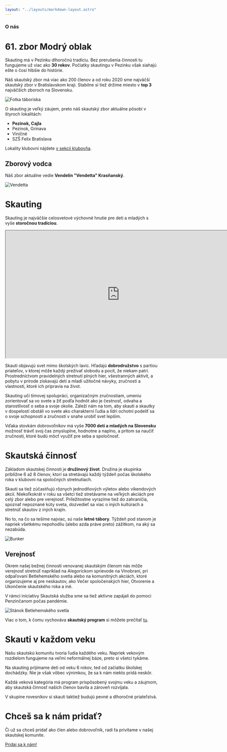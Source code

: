 ```yaml
---
layout: "../layouts/markdown-layout.astro"
---
```


### O nás

# 61. zbor Modrý oblak

Skauting má v Pezinku dlhoročnú tradíciu. Bez prerušenia činnosti tu fungujeme už viac ako
**30 rokov**. Počiatky skautingu v Pezinku však siahajú ešte o čosi hlbšie do histórie.

Náš skautský zbor má viac ako 200 členov a od roku 2020 sme
najväčší skautský zbor v Bratislavskom kraji. Stabilne si tiež držíme miesto v **top 3** najväčších zboroch na Slovensku.

![Fotka táboriska](/media/landscape/camp1.png)

O skauting je veľký záujem, preto náš skautský zbor aktuálne pôsobí v štyroch lokalitách:
- **Pezinok, Cajla**
- Pezinok, Grinava
- Viničné
- SZŠ Felix Bratislava

Lokality klubovní nájdete [v sekcii klubovňa](/klubovna).

## Zborový vodca

Náš zbor aktuálne vedie **Vendelín "Vendetta" Krasňanský**.

![Vendetta](/media/vendetta/modern.jpg)

# Skauting

Skauting je najväčšie celosvetové výchovné hnutie pre deti a mladých s vyše **storočnou tradíciou**.

<iframe width="750" height="420" src="https://www.youtube.com/embed/miHWZcn3ax4?si=i8snCjCWnfAjGPay"
title="YouTube video"
allow="accelerometer; autoplay; clipboard-write; encrypted-media; gyroscope; picture-in-picture; web-share"
allowfullscreen>
</iframe>

Skauti objavujú svet mimo školských lavíc. Hľadajú **dobrodružstvo** s partiou priateľov, v ktorej môže
každý prežívať slobodu a pocit, že niekam patrí. Prostredníctvom pravidelných stretnutí plných hier,
všestranných aktivít, a pobytu v prírode získavajú deti a mladí užitočné návyky, zručnosti a vlastnosti,
ktoré ich pripravia na život.

Skauting učí tímovej spolupráci, organizačným zručnostiam, umeniu zorientovať sa vo svete a žiť podľa
hodnôt ako je čestnosť, odvaha a starostlivosť o seba a svoje okolie. Záleží nám na tom, aby skauti a
skautky v dospelosti obstáli vo svete ako charakterní ľudia a lídri ochotní podeliť sa o svoje schopnosti
a zručnosti v snahe urobiť svet lepším.

Vďaka stovkám dobrovoľníkov má vyše **7000 detí a mladých na Slovensku** možnosť tráviť svoj čas zmysluplne,
hodnotne a naplno, a pritom sa naučiť zručnosti, ktoré budú môcť využiť pre seba a spoločnosť.

# Skautská činnosť

Základom skautskej činnosti je **družinový život**. Družina je skupinka približne 6 až 8 členov, ktorí sa
stretávajú každý týždeň počas školského roka v klubovni na spoločných stretnutiach.

Skauti sa tiež zúčastňujú rôznych jednodňových výletov alebo víkendových akcií. Niekoľkokrát v roku sa všetci
tiež stretávame na veľkých akciách pre celý zbor alebo pre verejnosť. Príležitostne vyrazíme tiež do zahraničia,
spoznať nepoznané kúty sveta, dozvedieť sa viac o iných kultúrach a stretnúť skautov z iných krajín.

No to, na čo sa tešíme najviac, sú naše **letné tábory**. Týždeň pod stanom je napriek všetkému nepohodliu
(alebo azda práve preto) zážitkom, na aký sa nezabúda.

![Bunker](/media/moments/bunker.jpg)

## Verejnosť

Okrem našej bežnej činnosti venovanej skautským členom nás môže verejnosť stretnúť napríklad na Alegorickom
sprievode na Vinobraní, pri odpaľovaní Betlehemského svetla alebo na komunitných akciách, ktoré organizujeme aj
pre neskautov, ako Večer spoločenských hier, Otvorenie a Ukončenie skautského roka a iné.

V rámci iniciatívy Skautská služba sme sa tiež aktívne zapájali do pomoci Penzinčanom počas pandémie.

![Stánok Betlehemského svetla](/media/events/betlehemske-svetlo1.jpg)

Viac o tom, k čomu vychováva **skautský program** si môžete prečítať [tu](https://www.skauting.sk/verejnost/rodicia/co-skauting-ponuka/).

# Skauti v každom veku

Našu skautskú komunitu tvoria ľudia každého veku. Napriek vekovým rozdielom fungujeme na veľmi neformálnej báze, preto si všetci tykáme.

Na skauting prijímame deti od veku 6 rokov, ted od začiatku školskej dochádzky. Nie je však vôbec výnimkou, že sa k nám niekto pridá neskôr.

Každá veková kategória má program prispôsobený svojmu veku a záujmom, aby skautská činnosť našich členov bavila a zároveň rozvíjala.

V skupine rovesníkov si skauti taktiež budujú pevné a dlhoročné priateľstvá.

# Chceš sa k nám pridať?

Či už sa chceš pridať ako člen alebo dobrovoľník, radi ťa privítame v našej skautskej komunite.


<a href="/pridaj-sa" class="button self-start">
Pridaj sa k nám!
</a>
